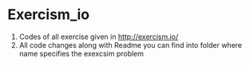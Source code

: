 # Exercism_io
1. Codes of all exercise given in http://exercism.io/
2. All code changes along with Readme you can find into folder where name specifies the exexcsim problem